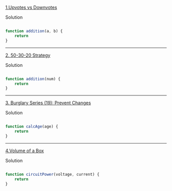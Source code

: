 [1.Upvotes vs Downvotes](https://edabit.com/challenge/654ABGmNS5GqscE8C)

Solution
```js

function addition(a, b) {
	return 
}

```
----

[2. 50-30-20 Strategy](https://edabit.com/challenge/MQL7KSftPQzrxdJw6)

Solution
```js

function addition(num) {
	return 
}

```
----

[3. Burglary Series (19): Prevent Changes](https://edabit.com/challenge/eQs2yCBnzRZ3dnRKd)

Solution
```js

function calcAge(age) {
	return 
}

```
----

[4.Volume of a Box](https://edabit.com/challenge/ms3q5GYSpFpwxeFWX)

Solution
```js

function circuitPower(voltage, current) {
	return 
}

```

